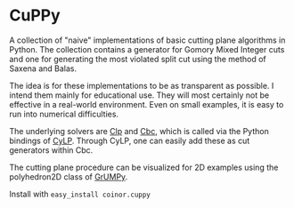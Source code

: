 CuPPy
=====

A collection of "naive" implementations of basic cutting plane algorithms in Python. The
collection contains a generator for Gomory Mixed Integer cuts and one for
generating the most violated split cut using the method of Saxena and Balas.

The idea is for these implementations to be as transparent as possible. I
intend them mainly for educational use. They will most certainly not be
effective in a real-world environment. Even on small examples, it is easy to
run into numerical difficulties. 

The underlying solvers are [Clp](https://projects.coin-or.org/Clp) and
[Cbc](https://projects.coin-or.org/Cbc), which is called via the Python
bindings of [CyLP](https://github.com/coin-or/CyLP). Through CyLP, one can
easily add these as cut generators within Cbc.

The cutting plane procedure can be visualized for 2D examples using the
polyhedron2D class of [GrUMPy](https://github.com/coin-or/GrUMPy).

Install with `easy_install coinor.cuppy`


